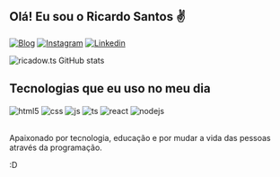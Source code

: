 ##  Olá! Eu sou o Ricardo Santos ✌️

[![ Blog ](https://img.shields.io/website?label=ricardowts.com&style=for-the-badge&url=https://ricardowts.com/)](https://ricardowts.netlify.app/)
[![ Instagram ](https://img.shields.io/badge/Instagram-E4405F?style=for-the-badge&logo=instagram&logoColor=white)](https://www.instagram.com/ricardow.t.s/?next=%2F)
[![ Linkedin ](https://img.shields.io/badge/LinkedIn-0077B5?style=for-the-badge&logo=linkedin&logoColor=white)](https://www.linkedin.com/in/ricardo-teixeira-santos-a1804a194/)

![ ricadow.ts GitHub stats ](https://github-readme-stats.vercel.app/api?username=chronosR7&show_icons=true&theme=dracula&count_private=true)

##  Tecnologias que eu uso no meu dia

<div style="display: inline_block">
  <img align="center" alt="html5" src="https://img.shields.io/badge/HTML5-E34F26?style=for-the-badge&logo=html5&logoColor=white" />
  <img align="center" alt="css" src="https://img.shields.io/badge/CSS3-1572B6?style=for-the-badge&logo=css3&logoColor=white" />
  <img align="center" alt="js" src="https://img.shields.io/badge/JavaScript-F7DF1E?style=for-the-badge&logo=javascript&logoColor=black" />
  <img align="center" alt="ts" src="https://img.shields.io/badge/TypeScript-007ACC?style=for-the-badge&logo=typescript&logoColor=white" />
  <img align="center" alt="react" src="https://img.shields.io/badge/React-20232A?style=for-the-badge&logo=react&logoColor=61DAFB" />
  <img align="center" alt="nodejs" src="https://img.shields.io/badge/Node.js-43853D?style=for-the-badge&logo=node.js&logoColor=white" />
</div><br/>

Apaixonado por tecnologia, educação e por mudar a vida das pessoas através da programação.

:D
